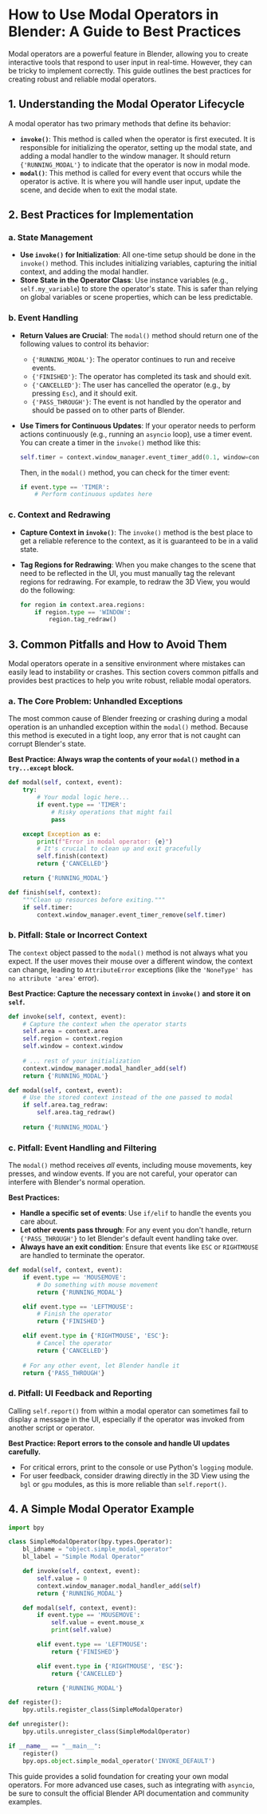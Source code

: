 # How to Use Modal Operators in Blender: A Guide to Best Practices

Modal operators are a powerful feature in Blender, allowing you to create interactive tools that respond to user input in real-time. However, they can be tricky to implement correctly. This guide outlines the best practices for creating robust and reliable modal operators.

## 1. Understanding the Modal Operator Lifecycle

A modal operator has two primary methods that define its behavior:

- **`invoke()`**: This method is called when the operator is first executed. It is responsible for initializing the operator, setting up the modal state, and adding a modal handler to the window manager. It should return `{'RUNNING_MODAL'}` to indicate that the operator is now in modal mode.
- **`modal()`**: This method is called for every event that occurs while the operator is active. It is where you will handle user input, update the scene, and decide when to exit the modal state.

## 2. Best Practices for Implementation

### a. State Management

- **Use `invoke()` for Initialization**: All one-time setup should be done in the `invoke()` method. This includes initializing variables, capturing the initial context, and adding the modal handler.
- **Store State in the Operator Class**: Use instance variables (e.g., `self.my_variable`) to store the operator's state. This is safer than relying on global variables or scene properties, which can be less predictable.

### b. Event Handling

- **Return Values are Crucial**: The `modal()` method should return one of the following values to control its behavior:
    - `{'RUNNING_MODAL'}`: The operator continues to run and receive events.
    - `{'FINISHED'}`: The operator has completed its task and should exit.
    - `{'CANCELLED'}`: The user has cancelled the operator (e.g., by pressing `Esc`), and it should exit.
    - `{'PASS_THROUGH'}`: The event is not handled by the operator and should be passed on to other parts of Blender.

- **Use Timers for Continuous Updates**: If your operator needs to perform actions continuously (e.g., running an `asyncio` loop), use a timer event. You can create a timer in the `invoke()` method like this:

  ```python
  self.timer = context.window_manager.event_timer_add(0.1, window=context.window)
  ```

  Then, in the `modal()` method, you can check for the timer event:

  ```python
  if event.type == 'TIMER':
      # Perform continuous updates here
  ```

### c. Context and Redrawing

- **Capture Context in `invoke()`**: The `invoke()` method is the best place to get a reliable reference to the context, as it is guaranteed to be in a valid state.
- **Tag Regions for Redrawing**: When you make changes to the scene that need to be reflected in the UI, you must manually tag the relevant regions for redrawing. For example, to redraw the 3D View, you would do the following:

  ```python
  for region in context.area.regions:
      if region.type == 'WINDOW':
          region.tag_redraw()
  ```

## 3. Common Pitfalls and How to Avoid Them

Modal operators operate in a sensitive environment where mistakes can easily lead to instability or crashes. This section covers common pitfalls and provides best practices to help you write robust, reliable modal operators.

### a. The Core Problem: Unhandled Exceptions

The most common cause of Blender freezing or crashing during a modal operation is an unhandled exception within the `modal()` method. Because this method is executed in a tight loop, any error that is not caught can corrupt Blender's state.

**Best Practice: Always wrap the contents of your `modal()` method in a `try...except` block.**

```python
def modal(self, context, event):
    try:
        # Your modal logic here...
        if event.type == 'TIMER':
            # Risky operations that might fail
            pass

    except Exception as e:
        print(f"Error in modal operator: {e}")
        # It's crucial to clean up and exit gracefully
        self.finish(context)
        return {'CANCELLED'}

    return {'RUNNING_MODAL'}

def finish(self, context):
    """Clean up resources before exiting."""
    if self.timer:
        context.window_manager.event_timer_remove(self.timer)
```

### b. Pitfall: Stale or Incorrect Context

The `context` object passed to the `modal()` method is not always what you expect. If the user moves their mouse over a different window, the context can change, leading to `AttributeError` exceptions (like the `'NoneType' has no attribute 'area'` error).

**Best Practice: Capture the necessary context in `invoke()` and store it on `self`.**

```python
def invoke(self, context, event):
    # Capture the context when the operator starts
    self.area = context.area
    self.region = context.region
    self.window = context.window
    
    # ... rest of your initialization
    context.window_manager.modal_handler_add(self)
    return {'RUNNING_MODAL'}

def modal(self, context, event):
    # Use the stored context instead of the one passed to modal
    if self.area.tag_redraw:
        self.area.tag_redraw()
    
    return {'RUNNING_MODAL'}
```

### c. Pitfall: Event Handling and Filtering

The `modal()` method receives *all* events, including mouse movements, key presses, and window events. If you are not careful, your operator can interfere with Blender's normal operation.

**Best Practices:**

- **Handle a specific set of events**: Use `if/elif` to handle the events you care about.
- **Let other events pass through**: For any event you don't handle, return `{'PASS_THROUGH'}` to let Blender's default event handling take over.
- **Always have an exit condition**: Ensure that events like `ESC` or `RIGHTMOUSE` are handled to terminate the operator.

```python
def modal(self, context, event):
    if event.type == 'MOUSEMOVE':
        # Do something with mouse movement
        return {'RUNNING_MODAL'}

    elif event.type == 'LEFTMOUSE':
        # Finish the operator
        return {'FINISHED'}

    elif event.type in {'RIGHTMOUSE', 'ESC'}:
        # Cancel the operator
        return {'CANCELLED'}
    
    # For any other event, let Blender handle it
    return {'PASS_THROUGH'}
```

### d. Pitfall: UI Feedback and Reporting

Calling `self.report()` from within a modal operator can sometimes fail to display a message in the UI, especially if the operator was invoked from another script or operator.

**Best Practice: Report errors to the console and handle UI updates carefully.**

- For critical errors, print to the console or use Python's `logging` module.
- For user feedback, consider drawing directly in the 3D View using the `bgl` or `gpu` modules, as this is more reliable than `self.report()`.

## 4. A Simple Modal Operator Example

```python
import bpy

class SimpleModalOperator(bpy.types.Operator):
    bl_idname = "object.simple_modal_operator"
    bl_label = "Simple Modal Operator"

    def invoke(self, context, event):
        self.value = 0
        context.window_manager.modal_handler_add(self)
        return {'RUNNING_MODAL'}

    def modal(self, context, event):
        if event.type == 'MOUSEMOVE':
            self.value = event.mouse_x
            print(self.value)

        elif event.type == 'LEFTMOUSE':
            return {'FINISHED'}

        elif event.type in {'RIGHTMOUSE', 'ESC'}:
            return {'CANCELLED'}

        return {'RUNNING_MODAL'}

def register():
    bpy.utils.register_class(SimpleModalOperator)

def unregister():
    bpy.utils.unregister_class(SimpleModalOperator)

if __name__ == "__main__":
    register()
    bpy.ops.object.simple_modal_operator('INVOKE_DEFAULT')
```

This guide provides a solid foundation for creating your own modal operators. For more advanced use cases, such as integrating with `asyncio`, be sure to consult the official Blender API documentation and community examples.
